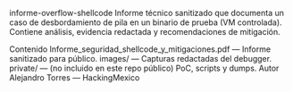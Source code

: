 informe-overflow-shellcode
Informe técnico sanitizado que documenta un caso de desbordamiento de pila en un binario de prueba (VM controlada). Contiene análisis, evidencia redactada y recomendaciones de mitigación.

Contenido
Informe_seguridad_shellcode_y_mitigaciones.pdf — Informe sanitizado para público.
images/ — Capturas redactadas del debugger.
private/ — (no incluido en este repo público) PoC, scripts y dumps.
Autor
Alejandro Torres — HackingMexico

